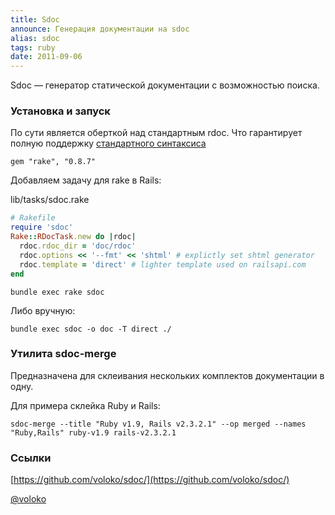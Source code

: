 ```yaml
---
title: Sdoc
announce: Генерация документации на sdoc
alias: sdoc
tags: ruby
date: 2011-09-06
---
```


Sdoc — генератор статической документации с возможностью поиска. 

### Установка и запуск

По сути является оберткой над стандартным rdoc. Что гарантирует полную поддержку [стандартного синтаксиса](http://rdoc.sourceforge.net/doc/.)

~~~
gem "rake", "0.8.7" 

~~~

Добавляем задачу для rake в Rails:

lib/tasks/sdoc.rake

~~~ruby
# Rakefile
require 'sdoc'
Rake::RDocTask.new do |rdoc|
  rdoc.rdoc_dir = 'doc/rdoc'
  rdoc.options << '--fmt' << 'shtml' # explictly set shtml generator
  rdoc.template = 'direct' # lighter template used on railsapi.com
end

~~~

~~~
bundle exec rake sdoc
~~~

Либо вручную:

~~~
bundle exec sdoc -o doc -T direct ./

~~~


### Утилита sdoc-merge

Предназначена для склеивания нескольких комплектов документации в одну.

Для примера склейка Ruby и Rails:

~~~
sdoc-merge --title "Ruby v1.9, Rails v2.3.2.1" --op merged --names "Ruby,Rails" ruby-v1.9 rails-v2.3.2.1

~~~


### Ссылки

[https://github.com/voloko/sdoc/](https://github.com/voloko/sdoc/)

[@voloko](https://twitter.com/#!/voloko)
